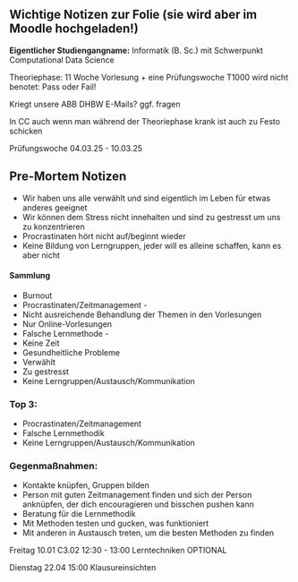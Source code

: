 ## Wichtige Notizen zur Folie (sie wird aber im Moodle hochgeladen!)

**Eigentlicher Studiengangname:** Informatik (B. Sc.) mit Schwerpunkt Computational Data Science

Theoriephase: 11 Woche Vorlesung + eine Prüfungswoche
T1000 wird nicht benotet: Pass oder Fail!

Kriegt unsere ABB DHBW E-Mails? ggf. fragen

In CC auch wenn man während der Theoriephase krank ist auch zu Festo schicken

Prüfungswoche 04.03.25 - 10.03.25

## Pre-Mortem Notizen

- Wir haben uns alle verwählt und sind eigentlich im Leben für etwas anderes geeignet
- Wir können dem Stress nicht innehalten und sind zu gestresst um uns zu konzentrieren
- Procrastinaten hört nicht auf/beginnt wieder
- Keine Bildung von Lerngruppen, jeder will es alleine schaffen, kann es aber nicht
#### Sammlung
- Burnout
- Procrastinaten/Zeitmanagement - 
- Nicht ausreichende Behandlung der Themen in den Vorlesungen
- Nur Online-Vorlesungen
- Falsche Lernmethode -
- Keine Zeit
- Gesundheitliche Probleme
- Verwählt
- Zu gestresst
- Keine Lerngruppen/Austausch/Kommunikation
### Top 3:
- Procrastinaten/Zeitmanagement 
- Falsche Lernmethodik
- Keine Lerngruppen/Austausch/Kommunikation
### Gegenmaßnahmen:
- Kontakte knüpfen, Gruppen bilden
- Person mit guten Zeitmanagement finden und sich der Person anknüpfen, der dich encouragieren und bisschen pushen kann
- Beratung für die Lernmethodik
- Mit Methoden testen und gucken, was funktioniert
- Mit anderen in Austausch treten, um die besten Methoden zu finden

Freitag 10.01 C3.02 12:30 - 13:00 Lerntechniken OPTIONAL

Dienstag 22.04 15:00 Klausureinsichten 